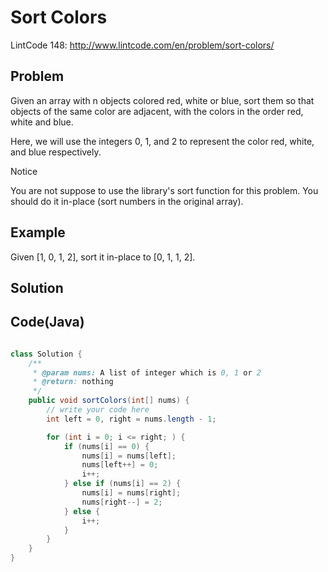 Sort Colors 
===========

LintCode 148: http://www.lintcode.com/en/problem/sort-colors/

Problem
-------

Given an array with n objects colored red, white or blue, sort them so that objects of the same color are adjacent, with the colors in the order red, white and blue.

Here, we will use the integers 0, 1, and 2 to represent the color red, white, and blue respectively.

Notice

You are not suppose to use the library's sort function for this problem.
You should do it in-place (sort numbers in the original array).

Example
-------

Given [1, 0, 1, 2], sort it in-place to [0, 1, 1, 2].

Solution
---------


Code(Java)
----------

```java

class Solution {
    /**
     * @param nums: A list of integer which is 0, 1 or 2
     * @return: nothing
     */
    public void sortColors(int[] nums) {
        // write your code here
        int left = 0, right = nums.length - 1;

        for (int i = 0; i <= right; ) {
            if (nums[i] == 0) {
                nums[i] = nums[left];
                nums[left++] = 0;
                i++;
            } else if (nums[i] == 2) {
                nums[i] = nums[right];
                nums[right--] = 2;
            } else {
                i++;
            }
        }
    }
}
```
```